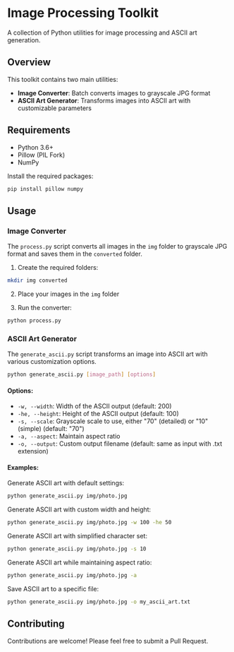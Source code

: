 # Image Processing Toolkit

A collection of Python utilities for image processing and ASCII art generation.

## Overview

This toolkit contains two main utilities:
- **Image Converter**: Batch converts images to grayscale JPG format
- **ASCII Art Generator**: Transforms images into ASCII art with customizable parameters

## Requirements

- Python 3.6+
- Pillow (PIL Fork)
- NumPy

Install the required packages:

```bash
pip install pillow numpy
```

## Usage

### Image Converter

The `process.py` script converts all images in the `img` folder to grayscale JPG format and saves them in the `converted` folder.

1. Create the required folders:
```bash
mkdir img converted
```

2. Place your images in the `img` folder

3. Run the converter:
```bash
python process.py
```

### ASCII Art Generator

The `generate_ascii.py` script transforms an image into ASCII art with various customization options.

```bash
python generate_ascii.py [image_path] [options]
```

#### Options:
- `-w, --width`: Width of the ASCII output (default: 200)
- `-he, --height`: Height of the ASCII output (default: 100)
- `-s, --scale`: Grayscale scale to use, either "70" (detailed) or "10" (simple) (default: "70")
- `-a, --aspect`: Maintain aspect ratio
- `-o, --output`: Custom output filename (default: same as input with .txt extension)

#### Examples:

Generate ASCII art with default settings:
```bash
python generate_ascii.py img/photo.jpg
```

Generate ASCII art with custom width and height:
```bash
python generate_ascii.py img/photo.jpg -w 100 -he 50
```

Generate ASCII art with simplified character set:
```bash
python generate_ascii.py img/photo.jpg -s 10
```

Generate ASCII art while maintaining aspect ratio:
```bash
python generate_ascii.py img/photo.jpg -a
```

Save ASCII art to a specific file:
```bash
python generate_ascii.py img/photo.jpg -o my_ascii_art.txt
```


## Contributing

Contributions are welcome! Please feel free to submit a Pull Request.